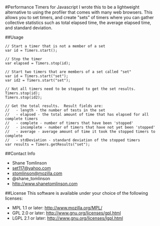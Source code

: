 #Performance Timers for Javascript
I wrote this to be a lightweight alternative to using the profiler that comes
with many web browsers.  This allows you to set timers, and create "sets" of
timers where you can gather collective statistics such as total elapsed time,
the average elapsed time, and standard deviation.

##Usage

    // Start a timer that is not a member of a set
    var id = Timers.start();

    // Stop the timer
    var elapsed = Timers.stop(id);

    // Start two timers that are members of a set called "set"
    var id = Timers.start("set");
    var id2 = Timers.start("set");

    // Not all timers need to be stopped to get the set results.
    Timers.stop(id);
    Timers.stop(id2);

    // Get the total results.  Result fields are:
    //   - length - the number of tests in the set
    //   - elapsed - the total amount of time that has elapsed for all complete timers
    //   - complete - number of timers that have been 'stopped'
    //   - incomplete - number of timers that have not yet been 'stopped'
    //   - average - average amount of time it took the stopped timers to complete
    //   - stdDeviation - standard deviation of the stopped timers
    var results = Timers.getResults("set");

##Contact Info
* Shane Tomlinson
* set117@yahoo.com
* stomlinson@mozilla.com
* @shane_tomlinson
* http://www.shanetomlinson.com

##License
This software is available under your choice of the following licenses:

  * MPL 1.1 or later: http://www.mozilla.org/MPL/
  * GPL 2.0 or later: http://www.gnu.org/licenses/gpl.html
  * LGPL 2.1 or later: http://www.gnu.org/licenses/lgpl.html

